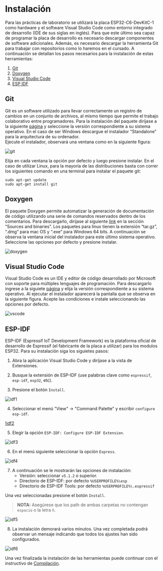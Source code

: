 # Instalación 

Para las prácticas de laboratorio se utilizará la placa ESP32-C6-DevKitC-1 como hardware y el software Visual Studio Code como entorno integrado de desarrollo (IDE de sus siglas en inglés). 
Para que este último sea capaz de programar la placa de desarrollo es necesario descargar componentes de software adicionales. 
Además, es necesario descargar la herramienta Git para trabajar con repositorios como lo haremos en el cursado. 
A continuación se detallan los pasos necesarios para la instalación de estas herramientas:
1. [Git](#Git)
2. [Doxygen](#Doxygen)
3. [Visual Studio Code](#Visual-Studio-Code)
4. [ESP IDF](#ESP-IDF)

## Git

Git es un software utilizado para llevar correctamente un registro de cambios en un conjunto de archivos, al mismo tiempo que permite el trabajo colaborativo entre programadores. 
Para la instalación del paquete diríjase a la siguiente [página](https://git-scm.com/downloads) y seleccione la versión correspondiente a su sistema operativo. 
En el caso de ser Windows descargue el instalador “Standalone” para la arquitectura de su ordenador.  
Ejecute el instalador, observará una ventana como en la siguiente figura:

![git](./imágenes/git.png)

Elija en cada ventana la opción por defecto y luego presione instalar. 
En el caso de utilizar Linux, para la mayoría de las distribuciones basta con correr los siguientes comando en una terminal para instalar el paquete git:
```
sudo apt-get update
sudo apt-get install git
```

## Doxygen

El paquete Doxygen permite automatizar la generación de documentación de código utilizando una serie de comandos reservados dentro de los comentarios. 
Para descargarlo, diríjase al siguiente [link](https://www.doxygen.nl/download.html) en la sección “Sources and binaries”. 
Los paquetes para linux tienen la extensión “tar.gz”, “.dmg” para mac OS y “.exe” para Windows 64 bits. 
A continuación se observa la ventana inicial del instalador para este último sistema operativo. 
Seleccione las opciones por defecto y presione instalar. 

![doxygen](./imágenes/doxygen.png)

## Visual Studio Code

Visual Studio Code es un IDE y editor de código desarrollado por Microsoft con soporte para múltiples lenguajes de programación.
Para descargarlo ingrese a la siguiete [página](https://code.visualstudio.com/) y elija la versión correspondiente a su sistema operativo.
Al ejecutar el instalador aparecerá la pantalla que se observa en la siguiente figura. Acepte las condiciones e instale seleccionando las opciones por defecto.

![vscode](./imágenes/vscode.png)

## ESP-IDF

ESP-IDF (Espressif IoT Development Framework) es la plataforma oficial de desarrollo de Espressif (el fabricante de la placa a utilizar) para los modulos ESP32.
Para su instalación siga los siguietes pasos:

1. Abra la aplicación Visual Studio Code y diríjase a la vista de Extensiones.

2. Busque la extensión de ESP-IDF (use palabras clave como `espressif`, `esp-idf`, `esp32`, etc).

3. Presione el botón `Install`.

![idf1](./imágenes/idf1.png)

4. Seleccionar el menú "View" -> "Command Palette" y escribir `configure esp-idf`. 

[!idf2](./imágenes/idf2.png)

5. Elegir la opción `ESP-IDF: Configure ESP-IDF Extension`.

![idf3](./imágenes/idf3.png)

6. En el menú siguiente seleccionar la opción `Express`.

![idf4](./imágenes/idf4.png)

7. A continuación se le mostrarán las opciones de instalación:
   - Versión: seleccionar `v5.1.2` o superior.
   - Directorio de ESP-IDF: por defecto `%USERPROFILE%\esp`
   - Directorio de ESP-IDF Tools:  por defecto `%USERPROFILE%\.espressif`
   
Una vez seleccionadas presione el botón `Install`.
> **NOTA:** Asegúrese que los path de ambas carpetas no contengan `espacio` o la letra `ñ`.

![idf5](./imágenes/idf5.png)

8. La instalación demorará varios minutos. Una vez completada podrá observar un mensaje indicando que todos los ajustes han sido configurados.

![idf6](./imágenes/idf6.png)

Una vez finalizada la instalación de las herramientas puede continuar con el instructivo de [Compilación](./compilación.md).